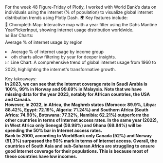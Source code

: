 For the week 48 Figure-Friday of Plotly, I worked with World Bank’s data on individuals using the internet (% of population) to visualize global internet distribution trends using Plotly Dash. 🌍
Key features include: <br>
📌 Choropleth Map: Interactive map with a year filter using the Dahs Mantine YearPickerInput, showing internet usage distribution worldwide. <br>
📊 Bar Charts: <br>
Average % of internet usage by region 
<li>Average % of internet usage by income group
<li>oth charts allow filtering by year for deeper insights. <br>
📈 Line Chart: A comprehensive trend of global internet usage from 1960 to 2023, highlighting the internet's transformative growth. <br>

Key takeaways: <b> <br>
In 2023, we can see that the Internet coverage rate in Saudi Arabia is 100%, 99% in Norway and 99.69% in Malaysia. Note that we have missing data for the year 2023, notably for African countries, the USA and Canada. <br>
However, in 2022, in Africa, the Maghreb states (Morocco: 89.9%, Libya: 88.42%, Egypt: 72.19%, Algeria: 71.24%) and Southern Africa (South Africa: 74.90%, Botswana: 77.32%, Namibia: 62.21%) outperform the other countries in terms of Internet access rates. In the same year (2022), in West Africa only Senegal (59.98%) and Ghana (69.84%) will be spending the 50% bar in Internet access rates. <br>
Back to 2000, according to WorldBank only Canada (52%) and Norway (51,3%) surpassed the 50% mark in terms of Internet access. 
Overall, the countries of South Asia and sub-Saharan Africa are struggling to ensure good Internet coverage for their populations. This is because most of these countries have low incomes.

